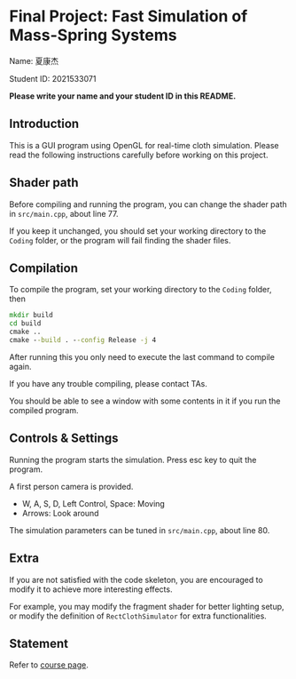 # Final Project: Fast Simulation of Mass-Spring Systems

Name: 夏康杰

Student ID: 2021533071

**Please write your name and your student ID in this README.**

## Introduction

This is a GUI program using OpenGL for real-time cloth simulation. Please read the following instructions carefully before working on this project.

## Shader path

Before compiling and running the program, you can change the shader path in `src/main.cpp`, about line 77.

If you keep it unchanged, you should set your working directory to the `Coding` folder, or the program will fail finding the shader files.

## Compilation

To compile the program, set your working directory to the `Coding` folder, then

```bat
mkdir build
cd build
cmake ..
cmake --build . --config Release -j 4
```

After running this you only need to execute the last command to compile again.

If you have any trouble compiling, please contact TAs.

You should be able to see a window with some contents in it if you run the compiled program.

## Controls & Settings

Running the program starts the simulation. Press esc key to quit the program.

A first person camera is provided.

- W, A, S, D, Left Control, Space: Moving
- Arrows: Look around

The simulation parameters can be tuned in `src/main.cpp`, about line 80.

## Extra

If you are not satisfied with the code skeleton, you are encouraged to modify it to achieve more interesting effects.

For example, you may modify the fragment shader for better lighting setup, or modify the definition of `RectClothSimulator` for extra functionalities.

## Statement

Refer to [course page](https://faculty.sist.shanghaitech.edu.cn/faculty/liuxp/course/cs171/).
